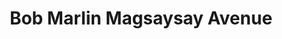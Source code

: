 ---
addr: ' Magsaysay Avenue'
city: Naga, Camarines Sur
country: Philippines
description: ''
id: 5005585de4b046ca4e50b619
lat: 13.627227
lng: 123.200503
title: Bob Marlin Magsaysay Avenue
venue: Bob Marlin
---